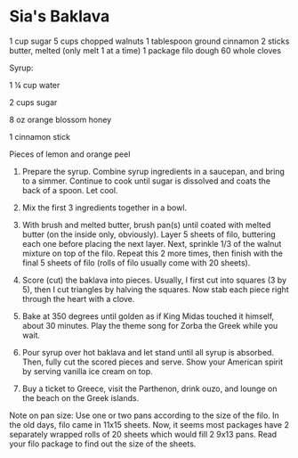 # Sia's Baklava

1 cup sugar
5 cups chopped walnuts
1 tablespoon ground cinnamon
2 sticks butter, melted (only melt 1 at a time)
1 package filo dough
60 whole cloves

Syrup:

1 ¼ cup water

2 cups sugar

8 oz orange blossom honey

1 cinnamon stick

Pieces of lemon and orange peel

1. Prepare the syrup. Combine syrup ingredients in a saucepan, and bring to a simmer. Continue to cook until sugar is dissolved and coats the back of a spoon. Let cool.

2. Mix the first 3 ingredients together in a bowl.

3. With brush and melted butter, brush pan(s) until coated with melted butter (on the inside only, obviously). Layer 5 sheets of filo, buttering each one before placing the next layer. Next, sprinkle 1/3 of the walnut mixture on top of the filo. Repeat this 2 more times, then finish with the final 5 sheets of filo (rolls of filo usually come with 20 sheets).

4. Score (cut) the baklava into pieces. Usually, I first cut into squares (3 by 5), then I cut triangles by halving the squares. Now stab each piece right through the heart with a clove.

5. Bake at 350 degrees until golden as if King Midas touched it himself, about 30 minutes. Play the theme song for Zorba the Greek while you wait.

6. Pour syrup over hot baklava and let stand until all syrup is absorbed. Then, fully cut the scored pieces and serve. Show your American spirit by serving vanilla ice cream on top.

7. Buy a ticket to Greece, visit the Parthenon, drink ouzo, and lounge on the beach on the Greek islands.

Note on pan size: Use one or two pans according to the size of the filo. In the old days, filo came in 11x15 sheets. Now, it seems most packages have 2 separately wrapped rolls of 20 sheets which would fill 2 9x13 pans. Read your filo package to find out the size of the sheets.
